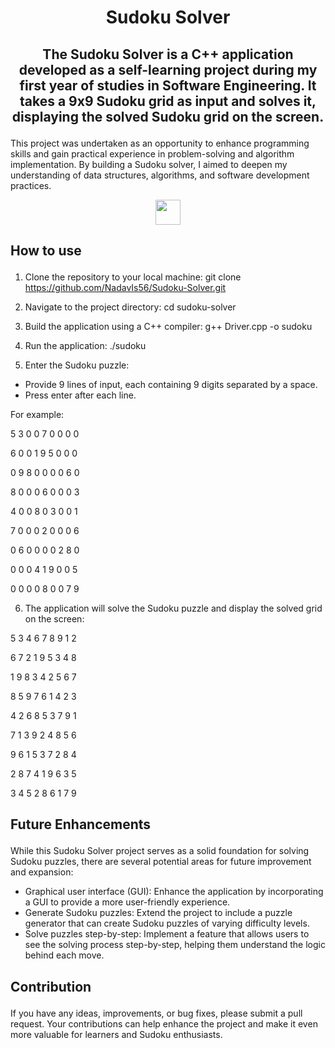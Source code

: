 #  <p align ="center" height="40px" width="40px"> Sudoku Solver </p>
##  <p align ="center" height="40px" width="40px"> The Sudoku Solver is a C++ application developed as a self-learning project during my first year of studies in Software Engineering. It takes a 9x9 Sudoku grid as input and solves it, displaying the solved Sudoku grid on the screen. 
This project was undertaken as an opportunity to enhance programming skills and gain practical experience in problem-solving and algorithm implementation. By building a Sudoku solver, I aimed to deepen my understanding of data structures, algorithms, and software development practices.</p>

<p align ="center">
<a href="https://isocpp.org/" target="_blank" rel="noreferrer">   <img src="https://upload.wikimedia.org/wikipedia/commons/thumb/1/18/ISO_C%2B%2B_Logo.svg/1822px-ISO_C%2B%2B_Logo.svg.png" width="40" height="40" /></a>
</p>

##     <p align = "left"> How to use </p>
1. Clone the repository to your local machine:   git clone https://github.com/NadavIs56/Sudoku-Solver.git

2. Navigate to the project directory:   cd sudoku-solver

3. Build the application using a C++ compiler:   g++ Driver.cpp -o sudoku

4. Run the application:   ./sudoku

5. Enter the Sudoku puzzle:   
  - Provide 9 lines of input, each containing 9 digits separated by a space.
  - Press enter after each line.

For example:

5 3 0 0 7 0 0 0 0

6 0 0 1 9 5 0 0 0

0 9 8 0 0 0 0 6 0

8 0 0 0 6 0 0 0 3

4 0 0 8 0 3 0 0 1

7 0 0 0 2 0 0 0 6

0 6 0 0 0 0 2 8 0

0 0 0 4 1 9 0 0 5

0 0 0 0 8 0 0 7 9

6. The application will solve the Sudoku puzzle and display the solved grid on the screen:

5 3 4 6 7 8 9 1 2

6 7 2 1 9 5 3 4 8

1 9 8 3 4 2 5 6 7

8 5 9 7 6 1 4 2 3

4 2 6 8 5 3 7 9 1

7 1 3 9 2 4 8 5 6

9 6 1 5 3 7 2 8 4

2 8 7 4 1 9 6 3 5

3 4 5 2 8 6 1 7 9

##     <p align = "left"> Future Enhancements </p>

While this Sudoku Solver project serves as a solid foundation for solving Sudoku puzzles, there are several potential areas for future improvement and expansion:
  - Graphical user interface (GUI): Enhance the application by incorporating a GUI to provide a more user-friendly experience.
  - Generate Sudoku puzzles: Extend the project to include a puzzle generator that can create Sudoku puzzles of varying difficulty levels.
  - Solve puzzles step-by-step: Implement a feature that allows users to see the solving process step-by-step, helping them understand the logic behind each move.

##     <p align = "left"> Contribution </p>

If you have any ideas, improvements, or bug fixes, please submit a pull request. 
Your contributions can help enhance the project and make it even more valuable for learners and Sudoku enthusiasts.
